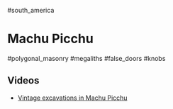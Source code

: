 #south_america

# Machu Picchu
#polygonal_masonry #megaliths #false_doors #knobs

## Videos
* [Vintage excavations in Machu Picchu](https://youtu.be/PA1PIMFb7EE)